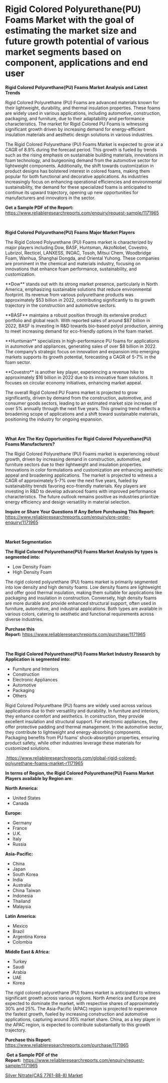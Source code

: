 <p><h1>Rigid Colored Polyurethane(PU) Foams Market with the goal of estimating the market size and future growth potential of various market segments based on component, applications and end user</h1></p><p><strong>Rigid Colored Polyurethane(PU) Foams Market Analysis and Latest Trends</strong></p>
<p><p>Rigid Colored Polyurethane (PU) Foams are advanced materials known for their lightweight, durability, and thermal insulation properties. These foams are widely used in various applications, including automotive, construction, packaging, and furniture, due to their adaptability and performance characteristics. The market for Rigid Colored PU Foams is witnessing significant growth driven by increasing demand for energy-efficient insulation materials and aesthetic design solutions in various industries.</p><p>The Rigid Colored Polyurethane (PU) Foams Market is expected to grow at a CAGR of 8.9% during the forecast period. This growth is fueled by trends such as the rising emphasis on sustainable building materials, innovations in foam technology, and burgeoning demand from the automotive sector for lightweight components. Additionally, the shift towards customization in product designs has bolstered interest in colored foams, making them popular for both functional and decorative applications. As industries increasingly focus on enhancing operational efficiencies and environmental sustainability, the demand for these specialized foams is anticipated to continue its upward trajectory, opening up new opportunities for manufacturers and innovators in the sector.</p></p>
<p><strong>Get a Sample PDF of the Report:&nbsp;</strong> <a href="https://www.reliableresearchreports.com/enquiry/request-sample/1171965?utm_campaign=3131&utm_medium=2&utm_source=Github&utm_content=ia&utm_term=03042025&utm_id=rigid-colored-polyurethanepu-foams">https://www.reliableresearchreports.com/enquiry/request-sample/1171965</a></p>
<p>&nbsp;</p>
<p><strong>Rigid Colored Polyurethane(PU) Foams Major Market Players</strong></p>
<p><p>The Rigid Colored Polyurethane (PU) Foams market is characterized by major players including Dow, BASF, Huntsman, AkzoNobel, Covestro, Lubrizol, Recticel, LANXESS, INOAC, Tosoh, Mitsui Chem, Woodbridge Foam, Wanhua, Shanghai Dongda, and Oriental Yuhong. These companies are prominent in the chemical and materials industry, focusing on innovations that enhance foam performance, sustainability, and customization. </p><p>**Dow** stands out with its strong market presence, particularly in North America, emphasizing sustainable solutions that reduce environmental footprint. Its revenue from various polyurethane products was approximately $53 billion in 2022, contributing significantly to its growth trajectory in the construction and automotive sectors.</p><p>**BASF** maintains a robust position through its extensive product portfolio and global reach. With reported sales of around $87 billion in 2022, BASF is investing in R&D towards bio-based polyol production, aiming to meet increasing demand for eco-friendly options in the foam market.</p><p>**Huntsman** specializes in high-performance PU foams for applications in automotive and appliances, generating sales of over $8 billion in 2022. The company’s strategic focus on innovation and expansion into emerging markets supports its growth potential, forecasting a CAGR of 5-7% in the foam sector.</p><p>**Covestro** is another key player, experiencing a revenue hike to approximately $16 billion in 2022 due to its innovative foam solutions. It focuses on circular economy initiatives, enhancing market appeal.</p><p>The overall Rigid Colored PU Foams market is projected to grow significantly, driven by demand from the construction, automotive, and consumer goods sectors, leading to an estimated market size increase of over 5% annually through the next five years. This growing trend reflects a broadening scope of applications and a shift toward sustainable materials, positioning the industry for ongoing expansion.</p></p>
<p>&nbsp;</p>
<p><strong>What Are The Key Opportunities For Rigid Colored Polyurethane(PU) Foams Manufacturers?</strong></p>
<p><p>The Rigid Colored Polyurethane (PU) Foams market is experiencing robust growth, driven by increasing demand in construction, automotive, and furniture sectors due to their lightweight and insulation properties. Innovations in color formulations and customization are enhancing aesthetic appeal and broadening applications. The market is projected to witness a CAGR of approximately 5-7% over the next five years, fueled by sustainability trends favoring eco-friendly materials. Key players are investing in R&D to develop advanced foams with improved performance characteristics. The future outlook remains positive as industries prioritize energy efficiency and design versatility in material selection.</p></p>
<p><strong>Inquire or Share Your Questions If Any Before Purchasing This Report:</strong> <a href="https://www.reliableresearchreports.com/enquiry/pre-order-enquiry/1171965?utm_campaign=3131&utm_medium=2&utm_source=Github&utm_content=ia&utm_term=03042025&utm_id=rigid-colored-polyurethanepu-foams">https://www.reliableresearchreports.com/enquiry/pre-order-enquiry/1171965</a></p>
<p>&nbsp;</p>
<p><strong>Market Segmentation</strong></p>
<p><strong>The Rigid Colored Polyurethane(PU) Foams Market Analysis by types is segmented into:</strong></p>
<p><ul><li>Low Density Foam</li><li>High Density Foam</li></ul></p>
<p><p>The rigid colored polyurethane (PU) foams market is primarily segmented into low density and high density foams. Low density foams are lightweight and offer good thermal insulation, making them suitable for applications like packaging and insulation in construction. Conversely, high density foams are more durable and provide enhanced structural support, often used in furniture, automotive, and industrial applications. Both types are available in various colors, catering to aesthetic and functional requirements across diverse industries.</p></p>
<p><strong>Purchase this Report:&nbsp;</strong><a href="https://www.reliableresearchreports.com/purchase/1171965?utm_campaign=3131&utm_medium=2&utm_source=Github&utm_content=ia&utm_term=03042025&utm_id=rigid-colored-polyurethanepu-foams">https://www.reliableresearchreports.com/purchase/1171965</a></p>
<p>&nbsp;</p>
<p><strong>The Rigid Colored Polyurethane(PU) Foams Market Industry Research by Application is segmented into:</strong></p>
<p><ul><li>Furniture and Interiors</li><li>Construction</li><li>Electronic Appliances</li><li>Automotive</li><li>Packaging</li><li>Others</li></ul></p>
<p><p>Rigid Colored Polyurethane (PU) foams are widely used across various applications due to their versatility and durability. In furniture and interiors, they enhance comfort and aesthetics. In construction, they provide excellent insulation and structural support. For electronic appliances, they offer protective padding and thermal management. In the automotive sector, they contribute to lightweight and energy-absorbing components. Packaging benefits from PU foams’ shock-absorption properties, ensuring product safety, while other industries leverage these materials for customized solutions.</p></p>
<p><a href="https://www.reliableresearchreports.com/global-rigid-colored-polyurethane-foams-market-r1171965?utm_campaign=3131&utm_medium=2&utm_source=Github&utm_content=ia&utm_term=03042025&utm_id=rigid-colored-polyurethanepu-foams">&nbsp;https://www.reliableresearchreports.com/global-rigid-colored-polyurethane-foams-market-r1171965</a></p>
<p><strong>In terms of Region, the Rigid Colored Polyurethane(PU) Foams Market Players available by Region are:</strong></p>
<p>
    <p> <strong> North America: </strong>
        <ul>
            <li>United States</li>
            <li>Canada</li>
        </ul>
        </p> 
    <p> <strong> Europe: </strong>
        <ul>
            <li>Germany</li>
            <li>France</li>
            <li>U.K.</li>
            <li>Italy</li>
            <li>Russia</li>
        </ul>
        </p> 
    <p> <strong> Asia-Pacific: </strong>
        <ul>
            <li>China</li>
            <li>Japan</li>
            <li>South Korea</li>
            <li>India</li>
            <li>Australia</li>
            <li>China Taiwan</li>
            <li>Indonesia</li>
            <li>Thailand</li>
            <li>Malaysia</li>
        </ul>
        </p> 
    <p> <strong> Latin America: </strong>
        <ul>
            <li>Mexico</li>
            <li>Brazil</li>
            <li>Argentina Korea</li>
            <li>Colombia</li>
        </ul>
        </p> 
    <p> <strong> Middle East & Africa: </strong>
        <ul>
            <li>Turkey</li>
            <li>Saudi</li>
            <li>Arabia</li>
            <li>UAE</li>
            <li>Korea</li>
        </ul>
    </p>
    </p>
<p><p>The rigid colored polyurethane (PU) foams market is anticipated to witness significant growth across various regions. North America and Europe are expected to dominate the market, with respective shares of approximately 30% and 25%. The Asia-Pacific (APAC) region is projected to experience the fastest growth, fueled by increasing construction and automotive applications, capturing around 35% market share. China, as a key player in the APAC region, is expected to contribute substantially to this growth trajectory.</p></p>
<p><strong>Purchase this Report: </strong><a href="https://www.reliableresearchreports.com/purchase/1171965?utm_campaign=3131&utm_medium=2&utm_source=Github&utm_content=ia&utm_term=03042025&utm_id=rigid-colored-polyurethanepu-foams">https://www.reliableresearchreports.com/purchase/1171965</a></p>
<p>&nbsp;<strong>Get a Sample PDF of the Report:&nbsp;&nbsp;</strong><a href="https://www.reliableresearchreports.com/enquiry/request-sample/1171965?utm_campaign=3131&utm_medium=2&utm_source=Github&utm_content=ia&utm_term=03042025&utm_id=rigid-colored-polyurethanepu-foams">https://www.reliableresearchreports.com/enquiry/request-sample/1171965</a></p>
<p><strong></strong></p>
<p><p><a href="https://github.com/kaloyhboosh/Market-Research-Report-List-1/blob/main/silver-nitratecas-7761-88-8-market.md?utm_campaign=3131&utm_medium=2&utm_source=Github&utm_content=ia&utm_term=03042025&utm_id=rigid-colored-polyurethanepu-foams">Silver Nitrate(CAS 7761-88-8) Market</a></p></p>